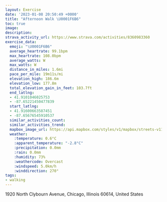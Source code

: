 ```yaml
---
layout: Exercise
date: '2023-01-08 20:50:49 +0000'
title: "Afternoon Walk \U0001F6B6"
toc: true
image:
description:
strava_activity_url: https://www.strava.com/activities/8360983360
exercise_data:
  emoji: "\U0001F6B6"
  average_heartrate: 99.1bpm
  max_heartrate: 108.0bpm
  average_watts: W
  max_watts: W
  distance_in_miles: 1.6mi
  pace_per_mile: 19m11s/mi
  elevation_high: 186.6m
  elevation_low: 177.8m
  total_elevation_gain_in_feet: 103.7ft
  end_latlng:
  - 41.9101046025753
  - -87.65221450477839
  start_latlng:
  - 41.91600663587451
  - -87.65676545910537
  similar_activities_count:
  similar_activities_trend:
  mapbox_image_url: https://api.mapbox.com/styles/v1/mapbox/streets-v11/static/path-5+787af2-1.0(_qy~Fvf_vOzBgDrCsET%5DHG%60%40o%40HA%60%40%3Ft%40CXKX%5BzAOIg%40%40MCJ%40TB_%40r%40d%40h%40LfABNCh%40%40tACf%40Dt%40MVDb%40%3FTAPEPBHHDZ%40VXr%40Nh%40B%60%40BFDD%3FF%40SNI%7C%40w%40X_%40x%40%7B%40PMXKVUdAiAfC_BxAkAVAVURIUf%40GHQRg%40Zc%40%60%40WJJYbBeANOT%5De%40%5CC%40CCh%40q%40g%40r%40G%40OAo%40eBASBMZa%40lCuBFCFB%5E~%40BTJTHDIES%5DII%5Dy%40E%3Fq%40r%40w%40n%40_Af%40m%40%5EcEbDODEKEAmAz%40),pin-s-s+e5b22e(-87.65564,41.9152),pin-s-f+89ae00(-87.65219999999998,41.908680000000004)/auto/800x800?access_token=pk.eyJ1Ijoiam9zaGJlY2ttYW4iLCJhIjoiY205eWR2aDd1MWZ6djJrbXc4a3M0bWZleiJ9.XiG9OWkNcZk2QzjJbxLB4A
  weather:
    :temperature: 0.6°C
    :apparent_temperature: "-2.8°C"
    :precipitation: 0.0mm
    :rain: 0.0mm
    :humidity: 73%
    :weathercode: Overcast
    :windspeed: 5.0km/h
    :winddirection: 270°
tags:
- walking
---
```

1920 North Clybourn Avenue, Chicago, Illinois 60614, United States
